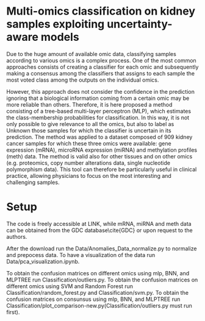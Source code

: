 # Multi-omics classification on kidney samples exploiting uncertainty-aware models
Due to the huge amount of available omic data, classifying samples according to various omics is a complex process. One of the most common approaches consists of creating a classifier for each omic and subsequently making a consensus among the classifiers that assigns to each sample the most voted class among the outputs on the individual omics. 
 
However, this approach does not consider the confidence in the prediction ignoring that a biological information coming from a certain omic may be more reliable than others.
Therefore, it is here proposed a method consisting of a tree-based multi-layer perceptron (MLP), which estimates the class-membership probabilities for classification. In this way, it is not only possible to give relevance to all the omics, but also to label as Unknown those samples for which the classifier is uncertain in its prediction.
The method was applied to a dataset composed of 909 kidney cancer samples for which these three omics were available: gene expression (mRNA), microRNA expression (miRNA) and methylation profiles (meth) data. The method is valid also for other tissues and on other omics (e.g. proteomics, copy number alterations data, single nucleotide polymorphism data).
This tool can therefore be particularly useful in clinical practice, allowing physicians to focus on the most interesting and challenging samples.



# Setup

The code is freely accessible at LINK, while mRNA, miRNA and meth data can be obtained from the GDC database\cite{GDC} or upon request to the authors.

After the download run the Data/Anomalies_Data_normalize.py to normalize and prepocess data.
To have a visualization of the data run Data/pca_visualization.ipynb.

To obtain the confusion matrices on different omics using mlp, BNN, and MLPTREE run Classification/outliers.py.
To obtain the confusion matrices on different omics using SVM and Random Forest  run Classification/random_forest.py and Classification/svm.py.
To obtain the confusion matrices on consunsus using mlp, BNN, and MLPTREE run Classification/plot_comparison-new.py(Classification/outliers.py must run first).

